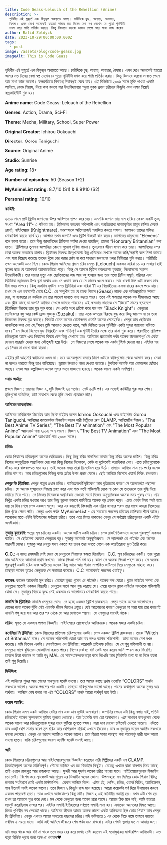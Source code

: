 ```yaml
---
title: Code Geass-Lelouch of the Rebellion (Anime)
description: >-
  পৃথিবীর এই মুহূর্তে এক বিশৃঙ্খল অবস্থাতে আছে। চারিদিকে যুদ্ধ, অন্যায়, অনাচার,
  বৈষম্য। এসব দেখে অনেকেই হয়তো আমার মত দিনের বেলা স্বপ্ন দেখেন যে পুরো পৃথিবীটা
  দখল করে শান্তি প্রতিষ্ঠা করার। কিন্তু কিভাবে করবো ভাবতে গেলে আর মাথা কাজ করেনা
author: Rafid Zoldyck
date: 2023-10-29T00:00:00.000Z
tags:
  - post
image: /assets/blog/code-geass.jpg
imageAlt: This is Code Geass
---
```

পৃথিবীর এই মুহূর্তে এক বিশৃঙ্খল অবস্থাতে আছে। চারিদিকে যুদ্ধ, অন্যায়, অনাচার, বৈষম্য। এসব দেখে অনেকেই হয়তো আমার মত দিনের বেলা স্বপ্ন দেখেন যে পুরো পৃথিবীটা দখল করে শান্তি প্রতিষ্ঠা করার। কিন্তু কিভাবে করবো ভাবতে গেলে আর মাথা কাজ করেনা। ফলশ্রুতিতে দিবাস্বপ্ন দিবাস্বপ্নই থেকে যায়। এই রিভিউয়ে ২০০৬ সালে মুক্তি পাওয়া একটি আনিমে, কোড গিয়াস, নিয়ে কথা বলবো যার উচ্চবিদ্যালয়ে পড়ুয়া যুবক প্রধান চরিত্রের কিছুটা এমন লক্ষ্য নিয়েই কল্পকাহিনীটি শুরু হয়।

**Anime name**: Code Geass: Lelouch of the Rebellion

**Genres**: Action, Drama, Sci-Fi

**Theme**: Mecha, Military, School, Super Power

**Original Creator**: Ichirou Ookouchi

**Director**: Gorou Taniguchi

**Source**: Original Anime

**Studio**: Sunrise

**Age rating**: 18+

**Number of episodes**: 50 (Season 1+2)

**MyAnimeList rating**: 8.7/10 (S1) & 8.91/10 (S2)

**Personal rating**: 10/10

**কাহিনী**:

২০১০ সালে গ্রেট ব্রিটেন জাপানের উপর আধিপত্য স্থাপন করে নেয়। এমনকি জাপান তার নাম হারিয়ে কেবল একটি তুচ্ছ সংখ্যা “Area 11”- এ পরিণত হয়। ব্রিটিশদের ভয়ংকর শক্তিশালী এবং অপ্রতিরোধ্য দানবাকৃতির মানুষ চালিত মেকা/রোবট, নাইটমেয়ার (Knightmare), শত্রুপক্ষকে অতিসহজেই পরাজিত করতে সক্ষম। জাপানও তাদের শক্তির মোকাবিলা করতে ব্যার্থ হয়। জাপানে তখন জাপানি এবং ব্রিটিশ উভয়ই বাস করত। জাপানের মানুষদের “Elevens” বলে ডাকা হতো। তবে কিছু জাপানিদের ব্রিটিশের মর্যাদা দেওয়া হয়েছিল, তাদের “Honorary Britannian” বলা হতো। ব্রিটিশদের তুলনায় জাপানিরা কোনো সুযোগ সুবিধা পায়না। তুচ্ছভাবে জীবন যাপন করে তারা। জাপানিদের ওপর তারা অনেক অত্যাচার চালায়। ব্রিটেনের বিরুদ্ধে উল্লেখযোগ্য কিছু প্রতিরোধ দেখালে তাদের জঙ্গি/সন্ত্রাসী বলে নিন্দা জানায় এবং যারা বিদ্রোহ করেছে তাদের খুঁজে বের করার চেষ্টা না করে সাধারণ জনগণের ওপর নির্বিচারে গুলি করত। পরিস্থিতি তখন অনেকটা এমন ছিল।
কোড গিয়াস আনিমের প্রধান চরিত্র লেলুচ (Lelouch) একজন এরিয়া ১১ এর সাধারণ হাই স্কুলের ছাত্র যে অ্যাশফর্ড অ্যাকাডেমিতে পড়ে। কিন্তু সে আসলে ব্রিটিশ রাজবংশের যুবরাজ, সিংহাসনের সপ্তদশ উত্তরাধিকারী। তার মায়ের মৃত্যু এবং ছোটবোনের অন্ধ আর পঙ্গু হওয়ার জন্য তার মধ্যে ব্রিটিশ সম্রাট, পরিবার এবং ব্রিটানিয়া সম্রাজ্যের উপর ঘৃনা জন্মায় এবং সে ওয়াদা করে যে সে তাদের ধ্বংস করবে। তার ধারণা ছিল এটা করতে তার দীর্ঘ সময় লাগবে। কিন্তু একদিন দুর্ঘটনা বসত ব্রিটানিয়া এবং এরিয়া 11 এর বিদ্রোহীদের ক্রসফায়ারের কবলে পড়ে যায়। তখন সে এক রহস্যময়ী মেয়ে C.C. এর সম্মুখীন হয় যে তাকে গিয়াস (Geass) নামক এক অতিপ্রাকৃতিক ক্ষমতা দেয়, যা ব্যবহারে যে কাউকে সে তার আদেশ মানতে বাধ্য করতে পারে। তবে এই ক্ষমতার অনেক বড় সীমাবদ্ধতা আছে এবং ঝুঁকি আছে যা আপনি আনিমে দেখলে জানতে পারবেন। এই ক্ষমতার সাহায্যে সে “জিরো” নামের ছদ্মবেশে ব্রিটানিয়ার বিরুদ্ধে তার যুদ্ধ শুরু করে। সে একটা সংঘ প্রতিষ্ঠা করে যার নাম “Black Knight”। লেলুচের ছোটবেলার বন্ধু আর বেস্ট ফ্রেন্ড সুজাকু (Suzaku)। তারা একে অপরের বিরুদ্ধে যুদ্ধ করে কিন্তু জানেও না যে তারা নিজেদের বিরুদ্ধে যুদ্ধ করছে। বিষয়টা যেমন অনেক রোমাঞ্চকর তেমনি অনেক লোমহর্ষক। লেলুচ তার ছোটবোন নানালিকে কথা দেয় যে,“যখন তুমি আবারও দেখতে পাবে, আমি নিশ্চিত তখন পৃথিবীটা একটা সুন্দর জায়গায় পরিণত হবে।” সে জিরো হিসেবে যুদ্ধ-বিগ্রহহীন এবং শান্তিপূর্ণ এক পৃথিবী তৈরির লক্ষে তার যাত্রা শুরু করে। পরবর্তীতে প্রতিপক্ষ চরিত্রগুলো আসে এবং গিয়াসের বিষয়ে বেশ কিছু দেখানো হয়। আনিমের প্রত্যেকটা পর্বয় অনেক উত্তেজনাপূর্ণ যে একটা দেখলে পরেরটা দেখার জন্য কৌতূহলী হয়ে উঠে। ১ম সিজনের শেষে অনেক বড় একটা টুইস্ট দেওয়া হয়। এইটার পর ২য় সিজন না দেখে থাকা যায়না।

এইটার প্লট আহামরি ব্যাতিক্রম এমন না। তবে অনেকগুলো জনরার মিশ্রণ এটাকে বাকিগুলোর থেকে আলাদা করে। মেকা না হলেও পারতো কিন্তু তাও বানিয়েছে। ড্রামার উপরেও নজর দেওয়া হয়েছে। টুকটাক কমেডি আর রোমান্সের ছোঁয়াও আছে। মেকা আর কল্পবিজ্ঞান অনেক সুন্দর ভাবে সাজানো হয়েছে। অনেক ভালো একটা সংমিশ্রণ।

**ওয়াচ অর্ডার**:

প্রথমে সিজন ১ তারপর সিজন ২, দুটি সিজনই ২৫ পর্বের। মোট ৫০টি পর্ব। এর মধ্যেই কাহিনীর শুরু আর শেষ। মুভিগুলো অতিরিক্ত, তাই মাঝখান থেকে মুভি দেখার প্রয়োজন নাই।

**আনিমের ব্যাকগ্রাউন্ড:**

আনিমের অরিজিনাল ক্রিয়েটর আর স্ক্রিপ্ট রাইটার হলেন Ichirou Ookouchi এবং ডাইরেক্টর Gorou Taniguchi. আনিমের ক্যারেকটার ডিজাইন করেন নারী শিল্পীদের গ্রুপ CLAMP. আনিমেটির সিজন ১ "The Best Anime TV Series", "The Best TV Animation" এবং "The Most Popular Anime" অ্যাওয়ার্ড পায় ২০০৬ ও ৭ সালে। সিজন ২ "The Best TV Animation" এবং "The Most Popular Anime" অ্যাওয়ার্ড পায় ২০০৮ সালে।

**চরিত্র:**

কোড গিয়াসের চরিত্রগুলো অনেক বৈচিত্র্যময়। কিছু কিছু চরিত্র সাদাসিধা আবার কিছু চরিত্র অনেক জটিল। কিছু চরিত্র নিজের অনুভূতিকে অগ্রাধিকার দেয় আর কিছু নিজের বিবেককে, কেউ বা দুটোকেই অগ্রাধিকার দেয়। এতে চরিত্রগুলোকে জীবন্ত আর বাস্তবসম্মত মনে হয়। তাই অনেক সময় তারা রিলেটেবল হয়ে উঠে। তাছাড়া আনিমে মাত্র ৫০ পর্বের হলেও চরিত্র কম না। আর চরিত্রগুলোর বিভিন্ন কাজ প্লটের উপর প্রভাব ফেলে। ছোট আনিমে হিসেবে ওয়ার্ল্ড বিল্ডিং চমৎকার।

**লেলুচ ভি ব্রিটানিয়া**: লেলুচ গল্পের প্রধান চরিত্র। ব্যাতিক্রমধর্মী দৃষ্টিকোণ আর বুদ্ধিমত্তার কারণে সে অনেকেরই পছন্দের চরিত্র। সে অনেক সূক্ষ্মভাবে সিদ্ধান্ত গ্রহণ করে এবং শত্রু যতই শক্তিশালী হোক না কেন সে তাদেরকে তার বুদ্ধি দিয়ে হারিয়ে দিতে পারে। সে নিজের বিবেককে অগ্রাধিকার দেওয়ার সাথে নিজের অনুভূতিকেও অনেক সময় গুরুত্ব দেয়। প্রায় নিখুঁত একটা চরিত্র হওয়ার পরও তার কিছু ভুলের কারণে কাহিনীতে অনেক বড় প্রভাব পড়ে। এতে একটা বিষয় স্পষ্ট হয়ে যায় যে দিন শেষে সেও একজন মানুষ। আর এর কারণেই কিংবদন্তি এক চরিত্র হওয়ার পরও তার সাথে আমরা নিজেদের মিল খুঁজে পেতে পারি। লেলুচ এখন পর্যন্ত MyAnimeList - এর সবচেয়ে পছন্দের চরিত্রের তালিকায় শীর্ষে আছে। অনেকের মতে এইটা ইতিহাসের সর্বশ্রেষ্ঠ চরিত্র। তবে এতে দ্বিমত থাকলেও লেলুচ যে সর্বশ্রেষ্ঠ চরিত্রগুলোর একটি এইটা অনস্বীকার্য।


**সুজাকু কুরুরুগি**: গল্পের মূল চরিত্রের একটা। অনেক জটিল একটা চরিত্র। সেও রাজনৈতিকভাবে অনেক গুরুত্বপূর্ণ একজন ব্যাক্তি। সে ছোটবেলা থেকেই লেলুচের বন্ধু। সুজাকু অনেকটা অনুভূতিপ্রবণ। সে ল্যান্সেলট এর পাইলট এবং অনেক পারদর্শী যোদ্ধা। সুজাকু আর লেলুচ যখন একত্রে হয় তখন তারা বলতে গেলে এক অপ্রতিরোধ্য ডুও তৈরি করে।


**C.C**.: এ হচ্ছে রসসময়ী সেই মেয়ে যে লেলুচকে গিয়াসের ক্ষমতা দিয়েছিল। C.C. মূল চরিত্রদের একটি। তার পুরো নাম আনিমেতে জানানো হয়নি কখনো। তাকে পিৎজা গার্ল বলা হয়। কারণ সে অনেক পিৎজা পছন্দ করে। সে অনেক গুরুত্বপূর্ণ একটা চরিত্র এবং অতীতের অনেক কিছু জানে আর গিয়াস সম্পর্কিত জটিলতা নিয়ে লেলুচকে সাহায্য করে। তাছাড়া অনেক যুদ্ধেও লেলুচকে সে সহায়তা করেছে। C.C. অনেকেরই পছন্দের ওয়াইফু।

**কালেন**: কালেন আরেকটা মূল চরিত্র। মেয়েটা মূলত গুরেন এর পাইলট। অনেক দক্ষ যোদ্ধা। ব্ল্যাক নাইটের সদস্য এবং লেলুচের মতোই একজন বিদ্রোহী। লেলুচের সাথে অনে যুদ্ধ করেছে সে। মেয়ে হলেও ব্ল্যাক নাইটের সবথেকে শক্তিশালী যোদ্ধা সে। সুজাকুর বিরুদ্ধে যুদ্ধে সেই একমাত্র যে ভালোভাবে মোকাবিলা করতে পারে।


**নানালি ভি ব্রিটানিয়া**: নানালি লেলুচের বোন। সে হচ্ছে একজন ব্রিটিশ রাজকন্যা। লেলুচ তাকে অনেক ভালোবাসে। বোনের জন্য অনেক ঝুঁকি নেই এমনকি জীবন দিতেও প্রস্তুত। যেই আক্রমণের কারণে লেলুচের মা মারা যায় তার কারণেই নানালি পঙ্গু হয়ে যায় আর তার পর থেকে সে আর দেখতেও পায়না। সে লেলুচের সাথেই থাকে।


**লয়িড**: মূলত সে একজন পাগলা বিজ্ঞানী। নাইটমেয়ার ল্যান্সেলটের আবিষ্কারক। অনেক মজার একটা চরিত্র।

**কর্নেলিয়া লি ব্রিটানিয়া**: কোড গিয়াসের প্রতিপক্ষ চরিত্রগুলোর একটা। সেও একজন ব্রিটিশ রাজকন্যা। তাকে “Witch of Britannia” বলে। সে অনেক শক্তিশালী যোদ্ধা আর তার দলও ব্যাপক শক্তিশালী। তারা অনেক দেশ দখল করেছে। মমি ভিলেন একটা।
সেনাইজেল এল ব্রিটানিয়া: আরেকটি প্রতিপক্ষ চরিত্র। সে যে শুধু শক্তিশালী ত নয়। লেলুচের সাথে বুদ্ধিতেও মোকাবিলা করতে পারে।
বিশেষ দ্রষটব্য: যদি কেউ মনে করেন আমি স্পয়ল করে দিয়েছি। তাহলে চিন্তা করবেন না আমি শুধু MAL এর সারসংক্ষেপকে বড়ো করে লিখেছি আর টুকিটাকি তথ্য যা না দিলে হয়না তাই শুধু দিয়েছি।

**মিউজিক**:

এই আনিমের শুরুর আর শেষের গানগুলো যথেষ্ট ভালো। তবে আমার কাছে প্রথম ওপেনিং “COLORS” গানটা সবথেকে ভালো। অনেক পছন্দের গান একটা। তাছাড়া বাকিগুলোও ভালো আছে। গানের কথাগুলো অনেক সুন্দর আর অর্থবহ। আনিমে শেষ করার পর এই “COLORS” গানটা আরো অর্থপূর্ণ হয়ে উঠে।

**ভয়েস অ্যাক্টিং**:

কোড গিয়াস এমন একটা আনিমে যেটার সাব এবং ডাব দুটোই অসাধারণ। জাপানির ক্ষেত্রে এটা কিছু বলার নাই, প্রতিটা চরিত্রকেই অনেক সুন্দরভাবে ফুটিয়ে তুলতে পেরেছে। আর ইংরেজি ডাব তো অসাধারণ। এটা সাধারণ ডাবগুলোর থেকে অনেক ভালো আর চরিত্রগুলোকে সুন্দর ভাবে ফুটিয়ে তুলতে সক্ষম। যারা ডাব দেখেন চাইলেই দেখতে পারেন। এটাতে ডাব একটু বেশি মানায় কারণ মূল চরিত্র আর বেশিরভাগ চরিত্রই এখানে ইংরেজ। ডাব এ সুজাকুর ভয়েস অ্যাক্টিং সবথেকে ভালো লেগেছে। লেলুচ এর ভয়েস অ্যাক্টিংও অনেক ভালো। তবে জিরো সাজা অবস্থায় গলা আরেকটু ভারী হলে আরো ভালো হতো। বাকি চরিত্রগুলোর ভয়েস অ্যাক্টিং যথেষ্ট ভালই আছে।

**আর্ট**:

কোড গিয়াসের চরিত্রগুলোর আর নাইটমেয়ারগুলোর ডিজাইন করেছেন নারী শিল্পীদের একটি দল CLAMP. ডিজাইনগুলো অনেক মার্জিতপূর্ণ। শৌযো আনিমে এর মত ডিজাইন কিছুটা। যেহেতু এখানে রাজা বাদশার বিষয় আছে তাই এখানে রাজপুত্র আর রাজকন্যা আছে। সুন্দরী আর সুদর্শন অনেক চরিত্র পাওয়া যাবে। নাইটমেয়ারগুলোর ডিজাইন তো সেই। বিশেষ করে ল্যান্সেলট আর গুরেন এর ডিজাইন অনেক জোস।
উপসংহার: সব মিলিয়ে কোড গিয়াস বিভিন্ন জনরার সংমিশ্রণে তৈরি একটা মাস্টারপিস। এরকম আনিমে বিরল। এটার প্লট, পেসিং, চরিত্র, ওয়ার্ল্ড বিল্ডিং, অ্যানিমেশন, গান ইত্যাদি সবই অনেক ভালো। তবে সিজন ২ কিছুটা রাশ্ড মনে হয়েছে। আরো কয়েকটা পর্ব দিয়ে উপস্থাপন করলে একদম পারফেক্ট হতো। তাও এখানে অভিযোগের কিছু নাই। সিজন ২ এই কাহিনীর সমাপ্তি হয়। যখন এটা শেষ হয় তখন তা আমাকে মুগ্ধ করে দেয়। মন থেকে লেলুচের জন্য অনেক শ্রদ্ধা আসে। আমার ঠিক মনে নাই, আমি হয়তো স্যালুট করেছিলাম দেখার পর। এইটার সমাপ্তি ইতিহাসের সর্বশ্রেষ্ঠ সমাপ্তি মানা হয়। এখানেও অনেকের দ্বিমত আছে। দ্বিমত পৃথিবীর সব ক্ষেত্রেই থাকে। আনিমের জীবনে আমার অনেক ভালো একটা অভিজ্ঞতা ছিল কোড গিয়াস আর লেলুচ ভি ব্রিটানিয়া। লেলুচ এখনও আমার সবচেয়ে পছন্দের চরিত্র। যদি ভবিষ্যতে ১ এর থেকে নিচে নামে তাহলে হয়তো সর্বনিন্ম ২ নম্বরে যাবে। আমি এই আনিমে জীবনের শেষ পর্যন্ত মনে রাখবো। এটার শেষটা ভুলার মত না আমার জন্য।

যদি সময় থাকে আর যদি না থাকে তবে সময় বের করে দেখার চেষ্টা করবেন এই মনোমুগ্ধকর মাস্টারপিস আনিমেটা।
এত্ত বড়ো রিভিউ পড়ার জন্য অসংখ্য ধন্যবাদ❤️
